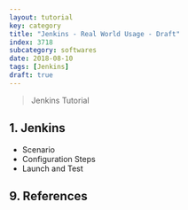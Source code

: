 ```yaml
---
layout: tutorial
key: category
title: "Jenkins - Real World Usage - Draft"
index: 3718
subcategory: softwares
date: 2018-08-10
tags: [Jenkins]
draft: true
---
```


> Jenkins Tutorial

## 1. Jenkins
* Scenario
* Configuration Steps
* Launch and Test


## 9. References
